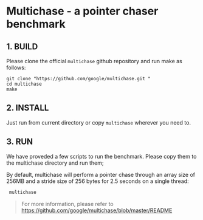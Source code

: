 # Multichase - a pointer chaser benchmark
## 1. BUILD

Please clone the official `multichase` github repository and run make as follows:

```
git clone "https://github.com/google/multichase.git "
cd multichase
make
```

## 2. INSTALL
Just run from current directory or copy `multichase` wherever you need to.

## 3. RUN
We have proveded a few scripts to run the benchmark. Please copy them to the multichase directory and run them;




By default, multichase will perform a pointer chase through an array size of 256MB and a stride size of 256 bytes for 2.5 seconds on a single thread:

```bash 
 multichase
```

> For more information, please refer to https://github.com/google/multichase/blob/master/README

